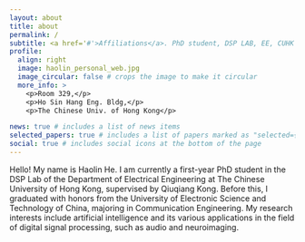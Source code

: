 ```yaml
---
layout: about
title: about
permalink: /
subtitle: <a href='#'>Affiliations</a>. PhD student, DSP LAB, EE, CUHK
profile:
  align: right
  image: haolin_personal_web.jpg
  image_circular: false # crops the image to make it circular
  more_info: >
    <p>Room 329,</p>
    <p>Ho Sin Hang Eng. Bldg,</p>
    <p>The Chinese Univ. of Hong Kong</p>

news: true # includes a list of news items
selected_papers: true # includes a list of papers marked as "selected={true}"
social: true # includes social icons at the bottom of the page
---
```


Hello! My name is Haolin He. I am currently a first-year PhD student in the DSP Lab of the Department of Electrical Engineering at The Chinese University of Hong Kong, supervised by Qiuqiang Kong. Before this, I graduated with honors from the University of Electronic Science and Technology of China, majoring in Communication Engineering. My research interests include artificial intelligence and its various applications in the field of digital signal processing, such as audio and neuroimaging.
